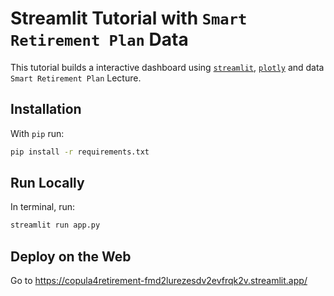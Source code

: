 # Streamlit Tutorial with `Smart Retirement Plan` Data

This tutorial builds a interactive dashboard
using [`streamlit`](https://streamlit.io/), [`plotly`](https://plotly.com/python/) and
data `Smart Retirement Plan` Lecture.


## Installation

With `pip` run:

```sh
pip install -r requirements.txt
```

## Run Locally

In terminal, run:

```sh
streamlit run app.py
```

## Deploy on the Web

Go to  https://copula4retirement-fmd2lurezesdv2evfrqk2v.streamlit.app/


